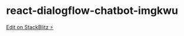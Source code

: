 # react-dialogflow-chatbot-imgkwu

[Edit on StackBlitz ⚡️](https://stackblitz.com/edit/react-dialogflow-chatbot-imgkwu)